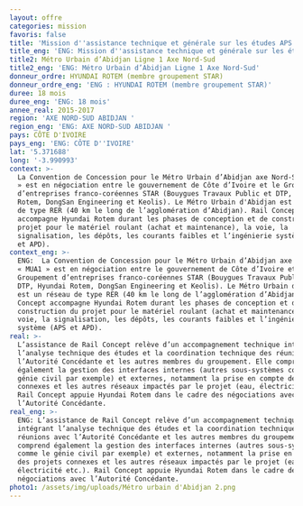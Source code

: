 ```yaml
---
layout: offre
categories: mission
favoris: false
title: 'Mission d''assistance technique et générale sur les études APS et APD '
title_eng: 'ENG: Mission d''assistance technique et générale sur les études APS et APD '
title2: Métro Urbain d’Abidjan Ligne 1 Axe Nord-Sud
title2_eng: 'ENG: Métro Urbain d’Abidjan Ligne 1 Axe Nord-Sud'
donneur_ordre: HYUNDAI ROTEM (membre groupement STAR)
donneur_ordre_eng: 'ENG : HYUNDAI ROTEM (membre groupement STAR)'
duree: 18 mois
duree_eng: 'ENG: 18 mois'
annee_real: 2015-2017
region: 'AXE NORD-SUD ABIDJAN '
region_eng: 'ENG: AXE NORD-SUD ABIDJAN '
pays: CÔTE D'IVOIRE
pays_eng: 'ENG: CÔTE D''IVOIRE'
lat: '5.371688'
long: '-3.990993'
context: >-
  La Convention de Concession pour le Métro Urbain d’Abidjan axe Nord-Sud « MUA1
  » est en négociation entre le gouvernement de Côte d’Ivoire et le Groupement
  d’entreprises franco-coréennes STAR (Bouygues Travaux Public et DTP, Hyundai
  Rotem, DongSan Engineering et Keolis). Le Métro Urbain d'Abidjan est un réseau
  de type RER (40 km le long de l’agglomération d’Abidjan). Rail Concept
  accompagne Hyundai Rotem durant les phases de conception et de construction du
  projet pour le matériel roulant (achat et maintenance), la voie, la
  signalisation, les dépôts, les courants faibles et l’ingénierie système (APS
  et APD).
context_eng: >-
  ENG:  La Convention de Concession pour le Métro Urbain d’Abidjan axe Nord-Sud
  « MUA1 » est en négociation entre le gouvernement de Côte d’Ivoire et le
  Groupement d’entreprises franco-coréennes STAR (Bouygues Travaux Public et
  DTP, Hyundai Rotem, DongSan Engineering et Keolis). Le Métro Urbain d'Abidjan
  est un réseau de type RER (40 km le long de l’agglomération d’Abidjan). Rail
  Concept accompagne Hyundai Rotem durant les phases de conception et de
  construction du projet pour le matériel roulant (achat et maintenance), la
  voie, la signalisation, les dépôts, les courants faibles et l’ingénierie
  système (APS et APD).
real: >-
  L’assistance de Rail Concept relève d’un accompagnement technique intégrant
  l’analyse technique des études et la coordination technique des réunions avec
  l’Autorité Concédante et les autres membres du groupement. Elle comprend
  également la gestion des interfaces internes (autres sous-systèmes comme le
  génie civil par exemple) et externes, notamment la prise en compte des projets
  connexes et les autres réseaux impactés par le projet (eau, électricité etc.).
  Rail Concept appuie Hyundai Rotem dans le cadre des négociations avec
  l’Autorité Concédante.
real_eng: >-
  ENG: L’assistance de Rail Concept relève d’un accompagnement technique
  intégrant l’analyse technique des études et la coordination technique des
  réunions avec l’Autorité Concédante et les autres membres du groupement. Elle
  comprend également la gestion des interfaces internes (autres sous-systèmes
  comme le génie civil par exemple) et externes, notamment la prise en compte
  des projets connexes et les autres réseaux impactés par le projet (eau,
  électricité etc.). Rail Concept appuie Hyundai Rotem dans le cadre des
  négociations avec l’Autorité Concédante.
photo1: /assets/img/uploads/Métro urbain d'Abidjan 2.png
---
```


